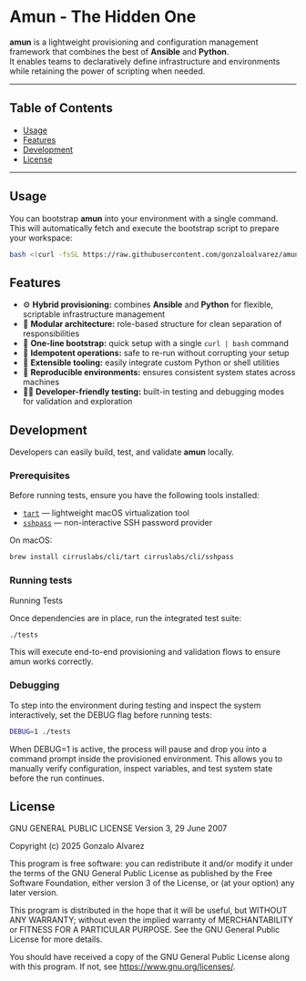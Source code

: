 # Amun - The Hidden One

**amun** is a lightweight provisioning and configuration management framework that combines the best of **Ansible** and **Python**.  
It enables teams to declaratively define infrastructure and environments while retaining the power of scripting when needed.

---

## Table of Contents

- [Usage](#usage)
- [Features](#features)
- [Development](#development)
- [License](#license)

---

## Usage

You can bootstrap **amun** into your environment with a single command.  
This will automatically fetch and execute the bootstrap script to prepare your workspace:

```bash
bash <(curl -fsSL https://raw.githubusercontent.com/gonzaloalvarez/amun/main/bootstrap/bootstrap.sh)
```

## Features

- ⚙️ **Hybrid provisioning:** combines **Ansible** and **Python** for flexible, scriptable infrastructure management  
- 🧩 **Modular architecture:** role-based structure for clean separation of responsibilities  
- 🚀 **One-line bootstrap:** quick setup with a single `curl | bash` command  
- 🔁 **Idempotent operations:** safe to re-run without corrupting your setup  
- 🧰 **Extensible tooling:** easily integrate custom Python or shell utilities  
- 🧮 **Reproducible environments:** ensures consistent system states across machines  
- 🧑‍💻 **Developer-friendly testing:** built-in testing and debugging modes for validation and exploration

## Development

Developers can easily build, test, and validate **amun** locally.

### Prerequisites

Before running tests, ensure you have the following tools installed:

- [`tart`](https://github.com/cirruslabs/tart) — lightweight macOS virtualization tool  
- [`sshpass`](https://linux.die.net/man/1/sshpass) — non-interactive SSH password provider  

On macOS:

```bash
brew install cirruslabs/cli/tart cirruslabs/cli/sshpass
```

### Running tests

Running Tests

Once dependencies are in place, run the integrated test suite:

```bash
./tests
```
This will execute end-to-end provisioning and validation flows to ensure amun works correctly.

### Debugging

To step into the environment during testing and inspect the system interactively,
set the DEBUG flag before running tests:

```bash
DEBUG=1 ./tests
```

When DEBUG=1 is active, the process will pause and drop you into a command prompt inside the provisioned environment.
This allows you to manually verify configuration, inspect variables, and test system state before the run continues.

## License

GNU GENERAL PUBLIC LICENSE
Version 3, 29 June 2007

Copyright (c) 2025 Gonzalo Alvarez

This program is free software: you can redistribute it and/or modify
it under the terms of the GNU General Public License as published by
the Free Software Foundation, either version 3 of the License, or
(at your option) any later version.

This program is distributed in the hope that it will be useful,
but WITHOUT ANY WARRANTY; without even the implied warranty of
MERCHANTABILITY or FITNESS FOR A PARTICULAR PURPOSE. See the
GNU General Public License for more details.

You should have received a copy of the GNU General Public License
along with this program. If not, see https://www.gnu.org/licenses/.
